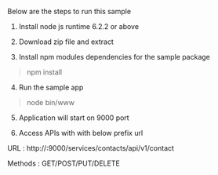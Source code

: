 Below are the steps to run this sample

1. Install node js runtime 6.2.2 or above

2. Download zip file and extract

3. Install npm modules dependencies for the sample package

>npm install

4. Run the sample app

> node bin/www

5. Application will start on 9000 port

6. Access APIs with with below prefix url

URL : http://<host>:9000/services/contacts/api/v1/contact

Methods : GET/POST/PUT/DELETE

